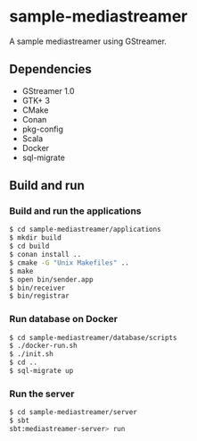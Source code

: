# sample-mediastreamer

A sample mediastreamer using GStreamer.

## Dependencies

- GStreamer 1.0
- GTK+ 3
- CMake
- Conan
- pkg-config
- Scala
- Docker
- sql-migrate

## Build and run

### Build and run the applications

```sh
$ cd sample-mediastreamer/applications
$ mkdir build
$ cd build
$ conan install ..
$ cmake -G "Unix Makefiles" ..
$ make
$ open bin/sender.app
$ bin/receiver
$ bin/registrar
```

### Run database on Docker

```sh
$ cd sample-mediastreamer/database/scripts
$ ./docker-run.sh
$ ./init.sh
$ cd ..
$ sql-migrate up
```

### Run the server

```sh
$ cd sample-mediastreamer/server
$ sbt
sbt:mediastreamer-server> run
```

